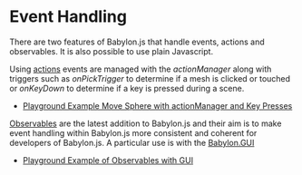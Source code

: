 # Event Handling

There are two features of Babylon.js that handle events, actions and observables. It is also possible to use plain Javascript.

Using [actions](/How_To/How_to_use_Actions) events are managed with the _actionManager_ along with triggers such as _onPickTrigger_ to determine if a mesh is clicked or touched or _onKeyDown_ to determine if a key is pressed during a scene.

* [Playground Example Move Sphere with actionManager and Key Presses](https://www.babylonjs-playground.com/#Y1W3F9)

[Observables](/How_To/Observables) are the latest addition to Babylon.js and their aim is to make event handling within Babylon.js more consistent and coherent for developers of Babylon.js. A particular use is with the [Babylon.GUI](/How_To/Gui)

* [Playground Example of Observables with GUI](https://www.babylonjs-playground.com/#PW4T9L)






